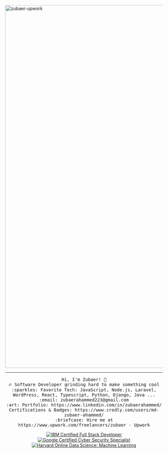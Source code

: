 <img width="1157" alt="zubaer-upwork" src="https://github.com/user-attachments/assets/97aa1994-97bc-4dd0-bb5d-bf853b11a36b" />

 <hr></hr>
<p align="center">
  <samp>
    Hi, I'm Zubaer! 👋 <br>
    🔥 Software Developer grinding hard to make something cool  <br>
    :sparkles: Favorite Tech: JavaScript, Node.js, Laravel, WordPress, React, Typescript, Python, Django, Java ... <br>
    :email:	zubaerahammed223@gmail.com <br>
    :art: Portfolio: https://www.linkedin.com/in/zubaerahammed/ <br>
                Certifications & Badges: https://www.credly.com/users/md-zubaer-ahammed/<br>
  :briefcase: Hire me at https://www.upwork.com/freelancers/zubaer - Upwork <br>


<p align="center">
  <a href="https://www.coursera.org/account/accomplishments/specialization/I0DRTK6PMGKH">
    <img src="https://img.shields.io/badge/IBM%20Certified%20Full%20Stack%20Developer-%23007A8D?style=for-the-badge&logo=IBM&logoColor=white" alt="IBM Certified Full Stack Developer">
  </a>
  <a href="https://www.coursera.org/account/accomplishments/specialization/JA2C32MYUZ79">
    <img src="https://img.shields.io/badge/Google%20Cyber%20Security%20Specialist-%2300B5E2?style=for-the-badge&logo=google&logoColor=white" alt="Google Certified Cyber Security Specialist">
  </a>
  <a href="https://courses.edx.org/certificates/4c62b3861a58418696d19787a2cca0b7">
    <img src="https://img.shields.io/badge/Harvard%20Online%20Data%20Science:%20Machine%20Learning-%230C1A5B?style=for-the-badge&logo=harvard&logoColor=white" alt="Harvard Online Data Science: Machine Learning">
  </a>
</p>



  </samp>
</p>
